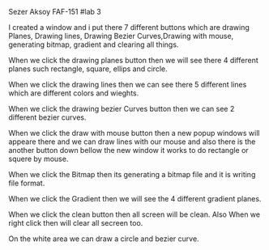 Sezer Aksoy FAF-151 #lab 3

I created a window and i put there 7 different buttons which are drawing Planes, Drawing lines, Drawing Bezier Curves,Drawing with mouse, generating bitmap, gradient and clearing all things.

When we click the drawing planes button then we will see there 4 different planes such rectangle, square, ellips and circle.

When we click the drawing lines then we can see there 5 different lines which are different colors and wieghts.

When we click the drawing bezier Curves button then we can see 2 different bezier curves.


When we click the draw with mouse button then a new popup windows will appeare there and we can draw lines with our mouse and also there is the another button down bellow the new window it works to do rectangle or squere by mouse.

When we click the Bitmap then its generating a bitmap file and it is writing file format.

When we click the Gradient then we will see the 4 different gradient planes.
	
When we click the clean button then all screen will be clean.
Also When we right click then will clear all secreen too.

On the white area we can draw a circle and bezier curve.
